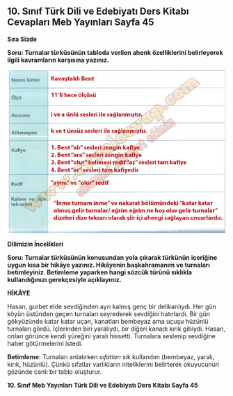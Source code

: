 ## 10. Sınıf Türk Dili ve Edebiyatı Ders Kitabı Cevapları Meb Yayınları Sayfa 45

**Sıra Sizde**

**Soru: Turnalar türküsünün tabloda verilen ahenk özelliklerini belirleyerek ilgili kavramların karşısına yazınız.**

![](./image1.webp)

**Dilimizin İncelikleri**

**Soru: Turnalar türküsünün konusundan yola çıkarak türkünün içeriğine uygun kısa bir hikâye yazınız. Hikâyenin başkahramanım ve turnaları betimleyiniz. Betimleme yaparken hangi sözcük türünü sıklıkla kullandığınızı gerekçesiyle açıklayınız.**

**HİKÂYE**

Hasan, gurbet elde sevdiğinden ayrı kalmış genç bir delikanlıydı. Her gün köyün üstünden geçen turnaları seyrederek sevdiğini hatırlardı. Bir gün gökyüzünde katar katar uçan, kanatları bembeyaz ama uçuşu hüzünlü turnaları gördü. İçlerinden biri yaralıydı, bir diğeri kanadı kırık gibiydi. Hasan, onları görünce kendi yüreğini yaralı hissetti. Turnalara seslenip sevdiğine haber götürmelerini istedi.

**Betimleme:** Turnaları anlatırken *sıfatları* sık kullandım (bembeyaz, yaralı, kırık, hüzünlü). Çünkü sıfatlar varlıkların niteliklerini belirterek okuyucunun gözünde canlı bir tablo oluşturur.

**10. Sınıf Meb Yayınları Türk Dili ve Edebiyatı Ders Kitabı Sayfa 45**